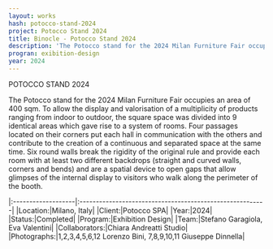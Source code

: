 ```yaml
---
layout: works
hash: potocco-stand-2024
project: Potocco Stand 2024
title: Binocle - Potocco Stand 2024
description: 'The Potocco stand for the 2024 Milan Furniture Fair occupies an area of 400 sqm.'
progran: exibition-design
year: 2024
---
```


POTOCCO STAND 2024

The Potocco stand for the 2024 Milan Furniture Fair occupies an area of 400 sqm. To allow the display and valorisation of a multiplicity of products ranging from indoor to outdoor, the square space was divided into 9 identical areas which gave rise to a system of rooms. Four passages located on their corners put each hall in communication with the others and contribute to the creation of a continuous and separated space at the same time. Six round walls break the rigidity of the original rule and provide each room with at least two different backdrops (straight and curved walls, corners and bends) and are a spatial device to open gaps that allow glimpses of the internal display to visitors who walk along the perimeter of the booth.

|:-------------------|:---------------------------------------------------------|
|Location:|Milano, Italy|
|Client:|Potocco SPA|
|Year:|2024|
|Status:|Completed|
|Program:|Exhibition Design|
|Team:|Stefano Garagiola, Eva Valentini|
|Collaborators:|Chiara Andreatti Studio|
|Photographs:|1,2,3,4,5,6,12 Lorenzo Bini, 7,8,9,10,11 Giuseppe Dinnella|
